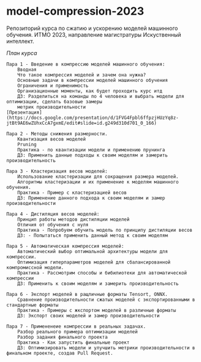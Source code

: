 # model-compression-2023
Репозиторий курса по сжатию и ускорению моделей машинного обучения.
ИТМО 2023, направление магистратуры Искуственный интеллект.

*План курса*

    Пара 1 - Введение в компрессию моделей машинного обучения: 
        Вводная
		Что такое компрессия моделей и зачем она нужна?
		Основные задачи в компрессии моделей машинного обучения
		Ограничения и применимость
		Организационные моменты, как будет проходить курс итд
        ДЗ: Разделиться на команды по 4 человека и выбрать модели для оптимизации, сделать базовые замеры
		метрик производительности
  	[Презентация](https://docs.google.com/presentation/d/1FVG4Fpbl6ffpzjHUzYq8z-jtBt9AE6wZUhxCcA7gxmE/edit#slide=id.g249d310d701_0_166)

    Пара 2 - Методы снижения размерности.
		Квантизация весов моделей
		Pruning
        Практика - по квантизации модели и применению прунинга
        ДЗ: Применить данные подходы к своим моделям и замерить производительность

    Пара 3 - Кластеризация весов моделей:
		Использование кластеризации для сокращения размера моделей.
		Алгоритмы кластеризации и их применение к моделям машинного обучения.
        Практика - Пример с кластеризацией весов
        ДЗ: Применение данного подхода к своим моделям и замер производительности

    Пара 4 - Дистиляция весов моделей:
		Принцип работы методов дистиляции моделей
		Отличия от обучения с нуля
		Практика - Попробуем обучить модель по принципу дистиляции весов
        ДЗ: - Попытаться применить данный метод к своим моделям

    Пара 5 - Автоматическая компрессия моделей:
        Автоматический выбор оптимальной архитектуры модели для компрессии.
		Оптимизация гиперпараметров моделей для сбалансированной компромиссной модели.
        Практика - Рассмотрим способы и бибилиотеки для автоматической компрессии
        ДЗ: Применить к своим моделям и замерить производительность

    Пара 6 - Экспорт моделей в ращличные форматы Tensort, ONNX.
        Сравнение производительности сжатых моделей с экспортированными в стандартные форматы
        Практика - Примеры с жкспортом моделей в различные форматы
        ДЗ: Экспорт своих моделей и замер производительности

    Пара 7 - Примененеие компрессии в реальных задачах.
        Разбор реального примера оптимизации моделей
		Разбор задания финального проекта
        Практика - Как запустить финальные проект
        ДЗ: Оптимизировать модели и улучшить метрики производительности в финальном проекте, создав Pull Request.

